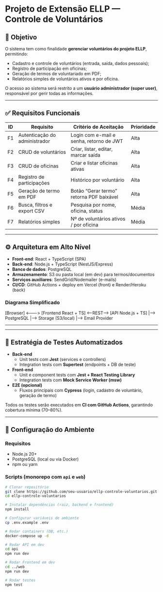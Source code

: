 # Projeto de Extensão ELLP — Controle de Voluntários

## 📌 Objetivo
O sistema tem como finalidade **gerenciar voluntários do projeto ELLP**, permitindo:
- Cadastro e controle de voluntários (entrada, saída, dados pessoais);
- Registro de participação em oficinas;
- Geração de termos de voluntariado em PDF;
- Relatórios simples de voluntários ativos e por oficina.

O acesso ao sistema será restrito a um **usuário administrador (super user)**, responsável por gerir todas as informações.

---

## ✅ Requisitos Funcionais
| ID  | Requisito | Critério de Aceitação | Prioridade |
|-----|-----------|------------------------|-------------|
| F1  | Autenticação do administrador | Login com e-mail e senha, retorno de JWT | Alta |
| F2  | CRUD de voluntários | Criar, listar, editar, marcar saída | Alta |
| F3  | CRUD de oficinas | Criar e listar oficinas ativas | Alta |
| F4  | Registro de participações | Histórico por voluntário | Alta |
| F5  | Geração de termo em PDF | Botão “Gerar termo” retorna PDF baixável | Alta |
| F6  | Busca, filtros e export CSV | Pesquisa por nome, oficina, status | Média |
| F7  | Relatórios simples | Nº de voluntários ativos / por oficina | Média |

---

## ⚙️ Arquitetura em Alto Nível
- **Front-end**: React + TypeScript (SPA)  
- **Back-end**: Node.js + TypeScript (NestJS/Express)  
- **Banco de dados**: PostgreSQL  
- **Armazenamento**: S3 ou pasta local (em dev) para termos/documentos  
- **Serviços auxiliares**: SendGrid/Nodemailer (e-mails)  
- **CI/CD**: GitHub Actions + deploy em Vercel (front) e Render/Heroku (back)

### Diagrama Simplificado
[Browser] <---> [Frontend React + TS] <--REST--> [API Node.js + TS]
|--> PostgreSQL
|--> Storage (S3/local)
|--> Email Provider

---

---

## 🧪 Estratégia de Testes Automatizados
- **Back-end**
  - Unit tests com **Jest** (services e controllers)
  - Integration tests com **Supertest** (endpoints + DB de teste)
- **Front-end**
  - Unit e component tests com **Jest + React Testing Library**
  - Integration tests com **Mock Service Worker (msw)**
- **E2E (opcional)**
  - Fluxos principais com **Cypress** (login, cadastro de voluntário, geração de termo)

Todos os testes serão executados em **CI com GitHub Actions**, garantindo cobertura mínima (70–80%).

---

## 🔧 Configuração do Ambiente
### Requisitos
- Node.js 20+
- PostgreSQL (local ou via Docker)
- npm ou yarn

### Scripts (monorepo com `api` e `web`)
```bash
# Clonar repositório
git clone https://github.com/seu-usuario/ellp-controle-voluntarios.git
cd ellp-controle-voluntarios

# Instalar dependências (raiz, backend e frontend)
npm install

# Configurar variáveis de ambiente
cp .env.example .env

# Rodar containers (DB, etc.)
docker-compose up -d

# Rodar API em dev
cd api
npm run dev

# Rodar Frontend em dev
cd ../web
npm run dev

# Rodar testes
npm test
